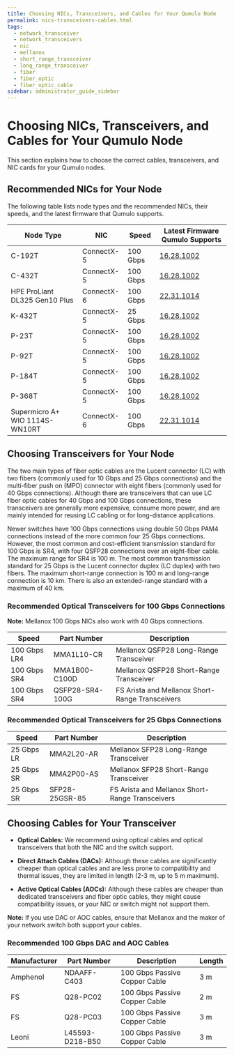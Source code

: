 ```yaml
---
title: Choosing NICs, Transceivers, and Cables for Your Qumulo Node
permalink: nics-transceivers-cables.html
tags:
  - network_transceiver
  - network_transceivers
  - nic
  - mellanox
  - short_range_transceiver
  - long_range_transceiver
  - fiber
  - fiber_optic
  - fiber_optic_cable
sidebar: administrator_guide_sidebar
---
```


# Choosing NICs, Transceivers, and Cables for Your Qumulo Node
This section explains how to choose the correct cables, transceivers, and NIC cards for your Qumulo nodes.

## Recommended NICs for Your Node

The following table lists node types and the recommended NICs, their speeds, and the latest firmware that Qumulo supports.

| Node Type                      | NIC        | Speed      | Latest Firmware Qumulo Supports |
| ------------------------------ | ---------- | ---------- | ------------------------------- |
| C-192T                         | ConnectX-5 | 100 Gbps   | [16.28.1002](https://docs.mellanox.com/display/ConnectX5Firmwarev16281002/Firmware+Compatible+Products#FirmwareCompatibleProducts-ValidatedandSupported100GbECables)|
| C-432T                         | ConnectX-5 | 100 Gbps   | [16.28.1002](https://docs.mellanox.com/display/ConnectX5Firmwarev16281002/Firmware+Compatible+Products#FirmwareCompatibleProducts-ValidatedandSupported100GbECables)|
| HPE ProLiant DL325 Gen10 Plus  | ConnectX-6 | 100 Gbps   | [22.31.1014](https://docs.mellanox.com/display/ConnectX6Firmwarev20311014/Firmware+Compatible+Products)|
| K-432T                         | ConnectX-5 | 25 Gbps    | [16.28.1002](https://docs.mellanox.com/display/ConnectX5Firmwarev16281002/Firmware+Compatible+Products#FirmwareCompatibleProducts-ValidatedandSupported100GbECables) |
| P-23T                          | ConnectX-5 | 100 Gbps   | [16.28.1002](https://docs.mellanox.com/display/ConnectX5Firmwarev16281002/Firmware+Compatible+Products#FirmwareCompatibleProducts-ValidatedandSupported100GbECables) |
| P-92T                          | ConnectX-5 | 100 Gbps   | [16.28.1002](https://docs.mellanox.com/display/ConnectX5Firmwarev16281002/Firmware+Compatible+Products#FirmwareCompatibleProducts-ValidatedandSupported100GbECables) |
| P-184T                         | ConnectX-5 | 100 Gbps   | [16.28.1002](https://docs.mellanox.com/display/ConnectX5Firmwarev16281002/Firmware+Compatible+Products#FirmwareCompatibleProducts-ValidatedandSupported100GbECables) |
| P-368T                         | ConnectX-5 | 100 Gbps   | [16.28.1002](https://docs.mellanox.com/display/ConnectX5Firmwarev16281002/Firmware+Compatible+Products#FirmwareCompatibleProducts-ValidatedandSupported100GbECables) |
| Supermicro A+ WIO 1114S-WN10RT | ConnectX-6 | 100 Gbps   | [22.31.1014](https://docs.mellanox.com/display/ConnectX6Firmwarev20311014/Firmware+Compatible+Products) |


## Choosing Transceivers for Your Node
The two main types of fiber optic cables are the Lucent connector (LC) with two fibers (commonly used for 10 Gbps and 25 Gbps connections) and the multi-fiber push on (MPO) connector with eight fibers (commonly used for 40 Gbps connections). Although there are transceivers that can use LC fiber optic cables for 40 Gbps and 100 Gbps connections, these transceivers are generally more expensive, consume more power, and are mainly intended for reusing LC cabling or for long-distance applications.

Newer switches have 100 Gbps connections using double 50 Gbps PAM4 connections instead of the more common four 25 Gbps connections. However, the most common and cost-efficient transmission standard for 100 Gbps is SR4, with four QSFP28 connections over an eight-fiber cable. The maximum range for SR4 is 100 m. The most common transmission standard for 25 Gbps is the Lucent connector duplex (LC duplex) with two fibers. The maximum short-range connection is 100 m and long-range connection is 10 km. There is also an extended-range standard with a maximum of 40 km.

### Recommended Optical Transceivers for 100 Gbps Connections

**Note:** Mellanox 100 Gbps NICs also work with 40 Gbps connections.

| Speed        | Part Number     | Description                                     |
| ------------ | --------------- | ----------------------------------------------- |
| 100 Gbps LR4 | MMA1L10-CR      | Mellanox QSFP28 Long-Range Transceiver          |
| 100 Gbps SR4 | MMA1B00-C100D   | Mellanox QSFP28 Short-Range Transceiver         |
| 100 Gbps SR4 | QSFP28-SR4-100G | FS Arista and Mellanox Short-Range Transceivers |

### Recommended Optical Transceivers for 25 Gbps Connections

| Speed      | Part Number    | Description                                     |
| ---------- | -------------- | ----------------------------------------------- |
| 25 Gbps LR | MMA2L20-AR     | Mellanox SFP28 Long-Range Transceiver           |
| 25 Gbps SR | MMA2P00-AS     | Mellanox SFP28 Short-Range Transceiver          |
| 25 Gbps SR | SFP28-25GSR-85 | FS Arista and Mellanox Short-Range Transceivers |    


## Choosing Cables for Your Transceiver
* **Optical Cables:** We recommend using optical cables and optical transceivers that both the NIC and the switch support.

* **Direct Attach Cables (DACs):** Although these cables are significantly cheaper than optical cables and are less prone to compatibility and thermal issues, they are limited in length (2-3 m, up to 5 m maximum).

* **Active Optical Cables (AOCs):** Although these cables are cheaper than dedicated transceivers and fiber optic cables, they might cause compatibility issues, or your NIC or switch might not support them.

**Note:** If you use DAC or AOC cables, ensure that Mellanox and the maker of your network switch both support your cables.

### Recommended 100 Gbps DAC and AOC Cables

| Manufacturer | Part Number     | Description                   | Length |
| ------------ | --------------- | ----------------------------- | ------ |
| Amphenol     | NDAAFF-C403     | 100 Gbps Passive Copper Cable | 3 m    |
| FS           | Q28-PC02        | 100 Gbps Passive Copper Cable | 2 m    |
| FS           | Q28-PC03        | 100 Gbps Passive Copper Cable | 3 m    |
| Leoni        | L45593-D218-B50 | 100 Gbps Passive Copper Cable | 3 m    |                                                                          
